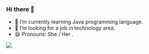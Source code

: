 ### Hi there 👋
- 🌱 I’m currently learning Java programming language.
- 🤔 I’m looking for a job in technology area.
- 😄 Pronouns: She / Her .


<picture>
<source 
  srcset="https://github-readme-stats.vercel.app/api?username=msbrito89&show_icons=true&theme=synthwave"
  media="(prefers-color-scheme:dark)"
/>
<source
  srcset="https://github-readme-stats.vercel.app/api?username=msbrito89&show_icons=true"
  media="(prefers-color-scheme: light), (prefers-color-scheme: no-preference)"
/>
<img src="https://github-readme-stats.vercel.app/api?username=anuraghazra&show_icons=true" />
</picture>

<!--<p align-"center">

<a href="https://github.com/anuraghazra/github-readme-stats">
	<img align="center" src="https://github-readme-stats.vercel.app/api/top-langs/?username=msbrito89&show_icons=true&layout=compact&theme=dark" />
</a>
</p> -->

<!--
**msbrito89/msbrito89** is a ✨ _special_ ✨ repository because its `README.md` (this file) appears on your GitHub profile.

Here are some ideas to get you started:

- 🔭 I’m currently working on ...
- 🌱 I’m currently learning ...
- 👯 I’m looking to collaborate on ...
- 🤔 I’m looking for help with ...
- 💬 Ask me about ...
- 📫 How to reach me: ...
- 😄 Pronouns: ...
- ⚡ Fun fact: ...
-->
